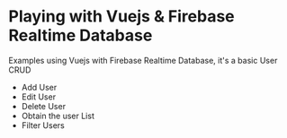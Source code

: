 # Playing with Vuejs & Firebase Realtime Database
Examples using Vuejs with Firebase Realtime Database, it's a basic User CRUD
- Add User
- Edit User
- Delete User
- Obtain the user List
- Filter Users
